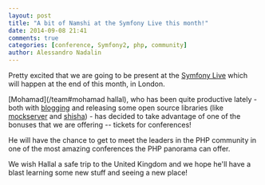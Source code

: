 ```yaml
---
layout: post
title: "A bit of Namshi at the Symfony Live this month!"
date: 2014-09-08 21:41
comments: true
categories: [conference, Symfony2, php, community]
author: Alessandro Nadalin
---
```


Pretty excited that we are going to be present
at the [Symfony Live](http://london2014.live.symfony.com/)
which will happen at the end of this month, in London.

<!-- more -->

[Mohamad](/team#mohamad hallal), who has been quite
productive lately - both with [blogging](http://mohdhallal.github.io/)
and releasing some open source libraries (like
[mockserver](https://github.com/namshi/mockserver) and [shisha](https://github.com/namshi/shisha)) -
has decided to take advantage of one of the bonuses that
we are offering -- tickets for conferences!

He will have the chance to get to meet the leaders in the
PHP community in one of the most amazing conferences the
PHP panorama can offer.

We wish Hallal a safe trip to the United Kingdom
and we hope he'll have a blast learning some new stuff
and seeing a new place!